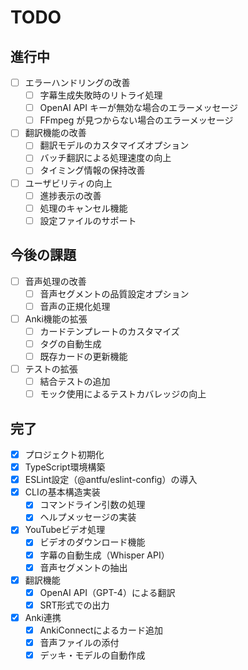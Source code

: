 # TODO

## 進行中

- [ ] エラーハンドリングの改善
  - [ ] 字幕生成失敗時のリトライ処理
  - [ ] OpenAI API キーが無効な場合のエラーメッセージ
  - [ ] FFmpeg が見つからない場合のエラーメッセージ

- [ ] 翻訳機能の改善
  - [ ] 翻訳モデルのカスタマイズオプション
  - [ ] バッチ翻訳による処理速度の向上
  - [ ] タイミング情報の保持改善

- [ ] ユーザビリティの向上
  - [ ] 進捗表示の改善
  - [ ] 処理のキャンセル機能
  - [ ] 設定ファイルのサポート

## 今後の課題

- [ ] 音声処理の改善
  - [ ] 音声セグメントの品質設定オプション
  - [ ] 音声の正規化処理

- [ ] Anki機能の拡張
  - [ ] カードテンプレートのカスタマイズ
  - [ ] タグの自動生成
  - [ ] 既存カードの更新機能

- [ ] テストの拡張
  - [ ] 結合テストの追加
  - [ ] モック使用によるテストカバレッジの向上

## 完了

- [x] プロジェクト初期化
- [x] TypeScript環境構築
- [x] ESLint設定（@antfu/eslint-config）の導入
- [x] CLIの基本構造実装
  - [x] コマンドライン引数の処理
  - [x] ヘルプメッセージの実装

- [x] YouTubeビデオ処理
  - [x] ビデオのダウンロード機能
  - [x] 字幕の自動生成（Whisper API）
  - [x] 音声セグメントの抽出

- [x] 翻訳機能
  - [x] OpenAI API（GPT-4）による翻訳
  - [x] SRT形式での出力

- [x] Anki連携
  - [x] AnkiConnectによるカード追加
  - [x] 音声ファイルの添付
  - [x] デッキ・モデルの自動作成

